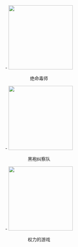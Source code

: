 <div class="grid cards" align="center" markdown>
- <img src="https://s21.ax1x.com/2024/06/24/pksKJKS.webp" width="200" /><p>绝命毒师</p>
- <img src="https://s21.ax1x.com/2024/06/24/pksKcb4.webp" width="200" /><p>黑袍纠察队</p>
- <img src="https://s21.ax1x.com/2024/06/24/pksKB80.webp" width="200" /><p>权力的游戏</p>
</div>


